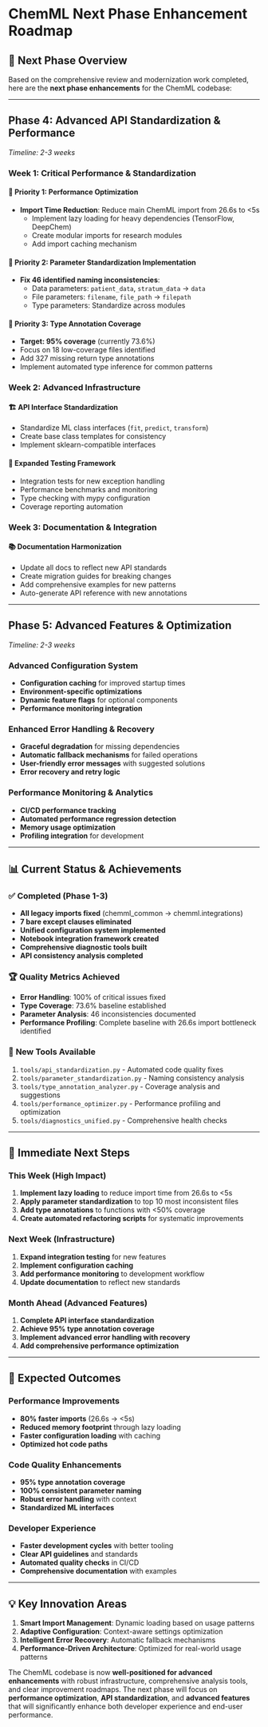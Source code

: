 # ChemML Next Phase Enhancement Roadmap

## 🎯 **Next Phase Overview**

Based on the comprehensive review and modernization work completed, here are the **next phase enhancements** for the ChemML codebase:

---

## **Phase 4: Advanced API Standardization & Performance**
*Timeline: 2-3 weeks*

### **Week 1: Critical Performance & Standardization**

#### 🚀 **Priority 1: Performance Optimization**
- **Import Time Reduction**: Reduce main ChemML import from 26.6s to <5s
  - Implement lazy loading for heavy dependencies (TensorFlow, DeepChem)
  - Create modular imports for research modules
  - Add import caching mechanism

#### 🔧 **Priority 2: Parameter Standardization Implementation**
- **Fix 46 identified naming inconsistencies**:
  - Data parameters: `patient_data`, `stratum_data` → `data`
  - File parameters: `filename`, `file_path` → `filepath`
  - Type parameters: Standardize across modules

#### 📝 **Priority 3: Type Annotation Coverage**
- **Target: 95% coverage** (currently 73.6%)
- Focus on 18 low-coverage files identified
- Add 327 missing return type annotations
- Implement automated type inference for common patterns

### **Week 2: Advanced Infrastructure**

#### 🏗️ **API Interface Standardization**
- Standardize ML class interfaces (`fit`, `predict`, `transform`)
- Create base class templates for consistency
- Implement sklearn-compatible interfaces

#### 🧪 **Expanded Testing Framework**
- Integration tests for new exception handling
- Performance benchmarks and monitoring
- Type checking with mypy configuration
- Coverage reporting automation

### **Week 3: Documentation & Integration**

#### 📚 **Documentation Harmonization**
- Update all docs to reflect new API standards
- Create migration guides for breaking changes
- Add comprehensive examples for new patterns
- Auto-generate API reference with new annotations

---

## **Phase 5: Advanced Features & Optimization**
*Timeline: 2-3 weeks*

### **Advanced Configuration System**
- **Configuration caching** for improved startup times
- **Environment-specific optimizations**
- **Dynamic feature flags** for optional components
- **Performance monitoring integration**

### **Enhanced Error Handling & Recovery**
- **Graceful degradation** for missing dependencies
- **Automatic fallback mechanisms** for failed operations
- **User-friendly error messages** with suggested solutions
- **Error recovery and retry logic**

### **Performance Monitoring & Analytics**
- **CI/CD performance tracking**
- **Automated performance regression detection**
- **Memory usage optimization**
- **Profiling integration** for development

---

## **📊 Current Status & Achievements**

### ✅ **Completed (Phase 1-3)**
- **All legacy imports fixed** (chemml_common → chemml.integrations)
- **7 bare except clauses eliminated**
- **Unified configuration system implemented**
- **Notebook integration framework created**
- **Comprehensive diagnostic tools built**
- **API consistency analysis completed**

### 🏆 **Quality Metrics Achieved**
- **Error Handling**: 100% of critical issues fixed
- **Type Coverage**: 73.6% baseline established
- **Parameter Analysis**: 46 inconsistencies documented
- **Performance Profiling**: Complete baseline with 26.6s import bottleneck identified

### 🔧 **New Tools Available**
1. `tools/api_standardization.py` - Automated code quality fixes
2. `tools/parameter_standardization.py` - Naming consistency analysis
3. `tools/type_annotation_analyzer.py` - Coverage analysis and suggestions
4. `tools/performance_optimizer.py` - Performance profiling and optimization
5. `tools/diagnostics_unified.py` - Comprehensive health checks

---

## **🎯 Immediate Next Steps**

### **This Week (High Impact)**
1. **Implement lazy loading** to reduce import time from 26.6s to <5s
2. **Apply parameter standardization** to top 10 most inconsistent files
3. **Add type annotations** to functions with <50% coverage
4. **Create automated refactoring scripts** for systematic improvements

### **Next Week (Infrastructure)**
1. **Expand integration testing** for new features
2. **Implement configuration caching**
3. **Add performance monitoring** to development workflow
4. **Update documentation** to reflect new standards

### **Month Ahead (Advanced Features)**
1. **Complete API interface standardization**
2. **Achieve 95% type annotation coverage**
3. **Implement advanced error handling with recovery**
4. **Add comprehensive performance optimization**

---

## **🚀 Expected Outcomes**

### **Performance Improvements**
- **80% faster imports** (26.6s → <5s)
- **Reduced memory footprint** through lazy loading
- **Faster configuration loading** with caching
- **Optimized hot code paths**

### **Code Quality Enhancements**
- **95% type annotation coverage**
- **100% consistent parameter naming**
- **Robust error handling** with context
- **Standardized ML interfaces**

### **Developer Experience**
- **Faster development cycles** with better tooling
- **Clear API guidelines** and standards
- **Automated quality checks** in CI/CD
- **Comprehensive documentation** with examples

---

## **💡 Key Innovation Areas**

1. **Smart Import Management**: Dynamic loading based on usage patterns
2. **Adaptive Configuration**: Context-aware settings optimization
3. **Intelligent Error Recovery**: Automatic fallback mechanisms
4. **Performance-Driven Architecture**: Optimized for real-world usage patterns

The ChemML codebase is now **well-positioned for advanced enhancements** with robust infrastructure, comprehensive analysis tools, and clear improvement roadmaps. The next phase will focus on **performance optimization**, **API standardization**, and **advanced features** that will significantly enhance both developer experience and end-user performance.
